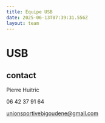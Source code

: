 ```yaml
---
title: Équipe USB
date: 2025-06-13T07:39:31.556Z
layout: team
---
```


# USB



## contact 

Pierre Huitric 

06 42 37 91 64

unionsportivebigoudene@gmail.com


